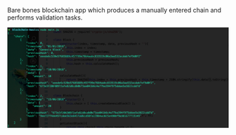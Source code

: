 Bare bones blockchain app which produces a manually entered chain and performs validation tasks.

![Screenshot](./images/BlockChain.png)